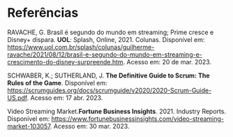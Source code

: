 # Referências

RAVACHE, G. Brasil é segundo do mundo em streaming; Prime cresce e Disney+ dispara. **UOL**: Splash, Online, 2021. Colunas. Disponível em: https://www.uol.com.br/splash/colunas/guilherme-ravache/2021/08/12/brasil-e-segundo-do-mundo-em-streaming-e-crescimento-do-disney-surpreende.htm. Acesso em: 20 de mar. 2023.

SCHWABER, K.; SUTHERLAND, J. **The Definitive Guide to Scrum: The Rules of the Game**. Disponível em: https://scrumguides.org/docs/scrumguide/v2020/2020-Scrum-Guide-US.pdf. Acesso em: 17 abr. 2023.


Video Streaming Market.**Fortune Business Insights**. 2021. Industry Reports. Disponível em: https://www.fortunebusinessinsights.com/video-streaming-market-103057. Acesso em: 30 mar. 2023.
